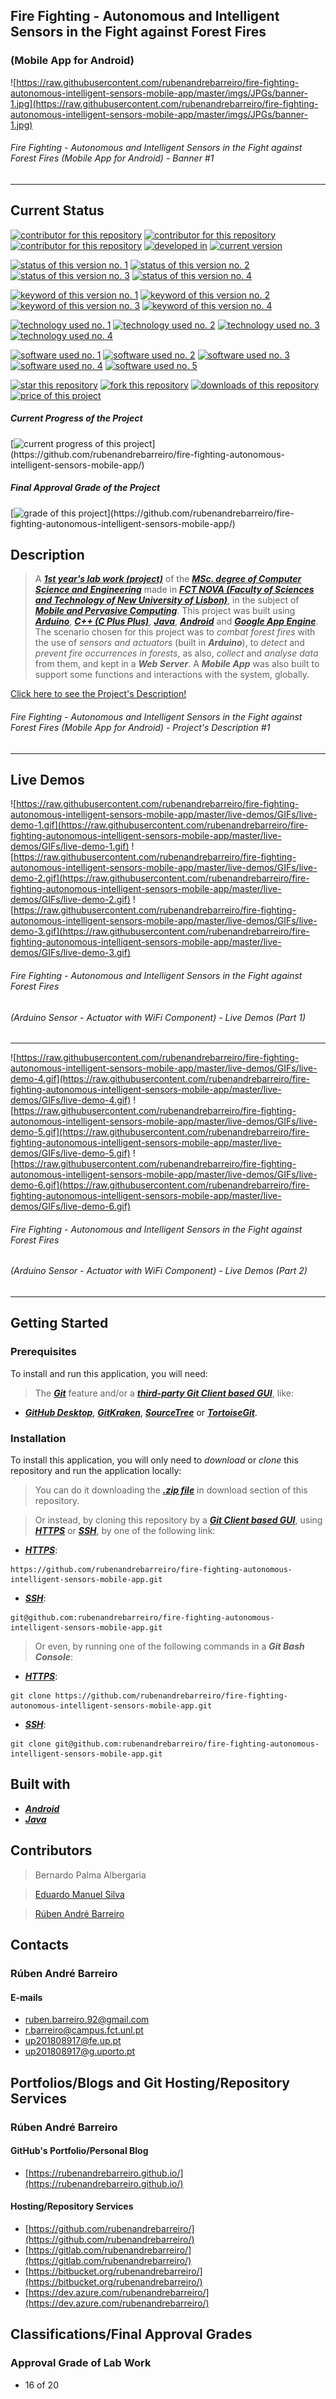 ## Fire Fighting - Autonomous and Intelligent Sensors in the Fight against Forest Fires

###  (Mobile App for Android)

![https://raw.githubusercontent.com/rubenandrebarreiro/fire-fighting-autonomous-intelligent-sensors-mobile-app/master/imgs/JPGs/banner-1.jpg](https://raw.githubusercontent.com/rubenandrebarreiro/fire-fighting-autonomous-intelligent-sensors-mobile-app/master/imgs/JPGs/banner-1.jpg)
###### Fire Fighting - Autonomous and Intelligent Sensors in the Fight against Forest Fires (Mobile App for Android) - Banner #1

***

## Current Status

[![contributor for this repository](https://img.shields.io/badge/contributor-bernardo&nbsp;palma&nbsp;albergaria-blue.svg)](https://github.com/rubenandrebarreiro/fire-fighting-autonomous-intelligent-sensors-mobile-app)
[![contributor for this repository](https://img.shields.io/badge/contributor-timeforagame-blue.svg)](https://github.com/timeforagame/)
[![contributor for this repository](https://img.shields.io/badge/contributor-rubenandrebarreiro-blue.svg)](https://github.com/rubenandrebarreiro/) [![developed in](https://img.shields.io/badge/developed&nbsp;in-fct&nbsp;nova-blue.svg)](https://www.fct.unl.pt/)
[![current version](https://img.shields.io/badge/version-1.0-magenta.svg)](https://github.com/rubenandrebarreiro/fire-fighting-autonomous-intelligent-sensors-mobile-app/)

[![status of this version no. 1](https://img.shields.io/badge/status-completed-orange.svg)](https://github.com/rubenandrebarreiro/fire-fighting-autonomous-intelligent-sensors-mobile-app/)
[![status of this version no. 2](https://img.shields.io/badge/status-final-orange.svg)](https://github.com/rubenandrebarreiro/fire-fighting-autonomous-intelligent-sensors-mobile-app/)
[![status of this version no. 3](https://img.shields.io/badge/status-stable-orange.svg)](https://github.com/rubenandrebarreiro/fire-fighting-autonomous-intelligent-sensors-mobile-app/)
[![status of this version no. 4](https://img.shields.io/badge/status-documented-orange.svg)](https://github.com/rubenandrebarreiro/fire-fighting-autonomous-intelligent-sensors-mobile-app/)


[![keyword of this version no. 1](https://img.shields.io/badge/keyword-sensors&nbsp;computing-brown.svg)](https://github.com/rubenandrebarreiro/fire-fighting-autonomous-intelligent-sensors-mobile-app/)
[![keyword of this version no. 2](https://img.shields.io/badge/keyword-web&nbsp;server-brown.svg)](https://github.com/rubenandrebarreiro/fire-fighting-autonomous-intelligent-sensors-mobile-app/)
[![keyword of this version no. 3](https://img.shields.io/badge/keyword-mobile&nbsp;app-brown.svg)](https://github.com/rubenandrebarreiro/fire-fighting-autonomous-intelligent-sensors-mobile-app/)
[![keyword of this version no. 4](https://img.shields.io/badge/keyword-ubiquituous&nbsp;computing-brown.svg)](https://github.com/rubenandrebarreiro/fire-fighting-autonomous-intelligent-sensors-mobile-app/)

[![technology used no. 1](https://img.shields.io/badge/built&nbsp;with-arduino-red.svg)](https://www.arduino.cc/) 
[![technology used no. 2](https://img.shields.io/badge/built&nbsp;with-c++-red.svg)](http://www.cplusplus.com/) 
[![technology used no. 3](https://img.shields.io/badge/built&nbsp;with-java-red.svg)](https://www.java.com/)
[![technology used no. 4](https://img.shields.io/badge/built&nbsp;with-android-red.svg)](https://www.android.com/)

[![software used no. 1](https://img.shields.io/badge/software-arduino&nbsp;ide-gold.svg)](https://www.arduino.cc/en/Main/Software)
[![software used no. 2](https://img.shields.io/badge/software-google&nbsp;app&nbsp;engine-gold.svg)](https://cloud.google.com/appengine/)
[![software used no. 3](https://img.shields.io/badge/software-eclipse&nbsp;ide-gold.svg)](https://www.eclipse.org/)
[![software used no. 4](https://img.shields.io/badge/software-jetbrains&nbsp;intellij&nbsp;idea-gold.svg)](https://www.jetbrains.com/idea/)
[![software used no. 5](https://img.shields.io/badge/software-android&nbsp;studio-gold.svg)](https://developer.android.com/studio)

[![star this repository](http://githubbadges.com/star.svg?user=rubenandrebarreiro&repo=fire-fighting-autonomous-intelligent-sensors-mobile-app&style=flat)](https://github.com/rubenandrebarreiro/fire-fighting-autonomous-intelligent-sensors-mobile-app/stargazers)
[![fork this repository](http://githubbadges.com/fork.svg?user=rubenandrebarreiro&repo=fire-fighting-autonomous-intelligent-sensors-mobile-app&style=flat)](https://github.com/rubenandrebarreiro/fire-fighting-autonomous-intelligent-sensors-mobile-app/fork)
[![downloads of this repository](https://img.shields.io/github/downloads/rubenandrebarreiro/fire-fighting-autonomous-intelligent-sensors-mobile-app/total.svg)](https://github.com/rubenandrebarreiro/fire-fighting-autonomous-intelligent-sensors-mobile-app/archive/master.zip)
[![price of this project](https://img.shields.io/badge/price-free-success.svg)](https://github.com/rubenandrebarreiro/fire-fighting-autonomous-intelligent-sensors-mobile-app/archive/master.zip)

##### Current Progress of the Project

[![current progress of this project](http://progressed.io/bar/80?title=&nbsp;completed&nbsp;)](https://github.com/rubenandrebarreiro/fire-fighting-autonomous-intelligent-sensors-mobile-app/) 

##### Final Approval Grade of the Project

[![grade of this project](http://progressed.io/bar/16?scale=20&title=&nbsp;grade&nbsp;&suffix=&nbsp;)](https://github.com/rubenandrebarreiro/fire-fighting-autonomous-intelligent-sensors-mobile-app/)

## Description

> A [**_1st year's lab work (project)_**](http://www.unl.pt/guia/2018/fct/UNLGI_getCurso?curso=935) of the [**_MSc. degree of Computer Science and Engineering_**](https://www.fct.unl.pt/en/education/course/integrated-master-computer-science/) made in [**_FCT NOVA (Faculty of Sciences and Technology of New University of Lisbon)_**](https://www.fct.unl.pt/), in the subject of [**_Mobile and Pervasive Computing_**](http://www.unl.pt/guia/2018/fct/UNLGI_getUC?uc=8299). This project was built using [**_Arduino_**](https://www.arduino.cc/), [**_C++ (C Plus Plus)_**](http://www.cplusplus.com/), [**_Java_**](https://www.java.com/), [**_Android_**](https://www.android.com/) and [**_Google App Engine_**](https://cloud.google.com/appengine/). The scenario chosen for this project was to _combat forest fires_ with the use of _sensors and actuators_ (built in **_Arduino_**), to _detect_ and _prevent_ _fire occurrences in forests_, as also, _collect_ and _analyse data_ from them, and kept in a **_Web Server_**. A **_Mobile App_** was also built to support some functions and interactions with the system, globally.

[Click here to see the Project's Description!](https://raw.githubusercontent.com/rubenandrebarreiro/fire-fighting-autonomous-intelligent-sensors-mobile-app/master/project-description/PDFs/project-description-1.pdf)
######  Fire Fighting - Autonomous and Intelligent Sensors in the Fight against Forest Fires (Mobile App for Android) - Project's Description #1

***

## Live Demos

![https://raw.githubusercontent.com/rubenandrebarreiro/fire-fighting-autonomous-intelligent-sensors-mobile-app/master/live-demos/GIFs/live-demo-1.gif](https://raw.githubusercontent.com/rubenandrebarreiro/fire-fighting-autonomous-intelligent-sensors-mobile-app/master/live-demos/GIFs/live-demo-1.gif)
![https://raw.githubusercontent.com/rubenandrebarreiro/fire-fighting-autonomous-intelligent-sensors-mobile-app/master/live-demos/GIFs/live-demo-2.gif](https://raw.githubusercontent.com/rubenandrebarreiro/fire-fighting-autonomous-intelligent-sensors-mobile-app/master/live-demos/GIFs/live-demo-2.gif)
![https://raw.githubusercontent.com/rubenandrebarreiro/fire-fighting-autonomous-intelligent-sensors-mobile-app/master/live-demos/GIFs/live-demo-3.gif](https://raw.githubusercontent.com/rubenandrebarreiro/fire-fighting-autonomous-intelligent-sensors-mobile-app/master/live-demos/GIFs/live-demo-3.gif)
######  Fire Fighting - Autonomous and Intelligent Sensors in the Fight against Forest Fires 
######  (Arduino Sensor - Actuator with WiFi Component) - Live Demos (Part 1)

***

![https://raw.githubusercontent.com/rubenandrebarreiro/fire-fighting-autonomous-intelligent-sensors-mobile-app/master/live-demos/GIFs/live-demo-4.gif](https://raw.githubusercontent.com/rubenandrebarreiro/fire-fighting-autonomous-intelligent-sensors-mobile-app/master/live-demos/GIFs/live-demo-4.gif)
![https://raw.githubusercontent.com/rubenandrebarreiro/fire-fighting-autonomous-intelligent-sensors-mobile-app/master/live-demos/GIFs/live-demo-5.gif](https://raw.githubusercontent.com/rubenandrebarreiro/fire-fighting-autonomous-intelligent-sensors-mobile-app/master/live-demos/GIFs/live-demo-5.gif)
![https://raw.githubusercontent.com/rubenandrebarreiro/fire-fighting-autonomous-intelligent-sensors-mobile-app/master/live-demos/GIFs/live-demo-6.gif](https://raw.githubusercontent.com/rubenandrebarreiro/fire-fighting-autonomous-intelligent-sensors-mobile-app/master/live-demos/GIFs/live-demo-6.gif)
######  Fire Fighting - Autonomous and Intelligent Sensors in the Fight against Forest Fires 
######  (Arduino Sensor - Actuator with WiFi Component) - Live Demos (Part 2)

***

## Getting Started

### Prerequisites
To install and run this application, you will need:
> The [**_Git_**](https://git-scm.com/) feature and/or a [**_third-party Git Client based GUI_**](https://git-scm.com/downloads/guis/), like:
* [**_GitHub Desktop_**](https://desktop.github.com/), [**_GitKraken_**](https://www.gitkraken.com/), [**_SourceTree_**](https://www.sourcetreeapp.com/) or [**_TortoiseGit_**](https://tortoisegit.org/).

### Installation
To install this application, you will only need to _download_ or _clone_ this repository and run the application locally:

> You can do it downloading the [**_.zip file_**](https://github.com/rubenandrebarreiro/fire-fighting-autonomous-intelligent-sensors-mobile-app/archive/master.zip) in download section of this repository.

> Or instead, by cloning this repository by a [**_Git Client based GUI_**](https://git-scm.com/downloads/guis), using [**_HTTPS_**](https://en.wikipedia.org/wiki/HTTPS) or [**_SSH_**](https://en.wikipedia.org/wiki/SSH_File_Transfer_Protocol), by one of the following link:
* [**_HTTPS_**](https://en.wikipedia.org/wiki/HTTPS):
```
https://github.com/rubenandrebarreiro/fire-fighting-autonomous-intelligent-sensors-mobile-app.git
```
* [**_SSH_**](https://en.wikipedia.org/wiki/SSH_File_Transfer_Protocol):
```
git@github.com:rubenandrebarreiro/fire-fighting-autonomous-intelligent-sensors-mobile-app.git
```

> Or even, by running one of the following commands in a **_Git Bash Console_**:
* [**_HTTPS_**](https://en.wikipedia.org/wiki/HTTPS):
```
git clone https://github.com/rubenandrebarreiro/fire-fighting-autonomous-intelligent-sensors-mobile-app.git
```
* [**_SSH_**](https://en.wikipedia.org/wiki/SSH_File_Transfer_Protocol):
```
git clone git@github.com:rubenandrebarreiro/fire-fighting-autonomous-intelligent-sensors-mobile-app.git
```

## Built with
* [**_Android_**](https://www.android.com/)
* [**_Java_**](https://www.java.com/)

## Contributors

> Bernardo Palma Albergaria

> [Eduardo Manuel Silva](https://github.com/timeforagame/)

> [Rúben André Barreiro](https://github.com/rubenandrebarreiro/)

## Contacts

### Rúben André Barreiro
#### E-mails
* [ruben.barreiro.92@gmail.com](mailto:ruben.barreiro.92@gmail.com)
* [r.barreiro@campus.fct.unl.pt](mailto:r.barreiro@campus.fct.unl.pt)
* [up201808917@fe.up.pt](mailto:up201808917@fe.up.pt)
* [up201808917@g.uporto.pt](mailto:up201808917@g.uporto.pt)

## Portfolios/Blogs and Git Hosting/Repository Services

### Rúben André Barreiro
#### GitHub's Portfolio/Personal Blog
* [https://rubenandrebarreiro.github.io/](https://rubenandrebarreiro.github.io/)

#### Hosting/Repository Services
* [https://github.com/rubenandrebarreiro/](https://github.com/rubenandrebarreiro/)
* [https://gitlab.com/rubenandrebarreiro/](https://gitlab.com/rubenandrebarreiro/)
* [https://bitbucket.org/rubenandrebarreiro/](https://bitbucket.org/rubenandrebarreiro/)
* [https://dev.azure.com/rubenandrebarreiro/](https://dev.azure.com/rubenandrebarreiro/)

## Classifications/Final Approval Grades

### Approval Grade of Lab Work
* 16 of 20
